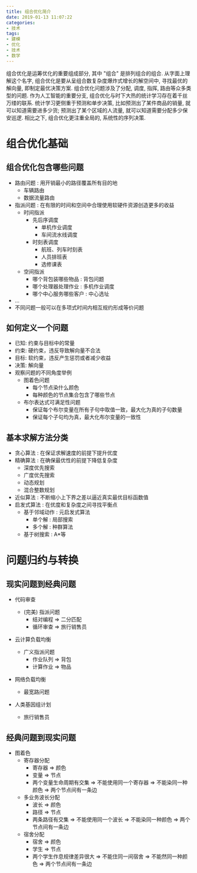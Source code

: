 ```yaml
---
title: 组合优化简介
date: 2019-01-13 11:07:22
categories:
- 技术
tags:
- 建模
- 优化
- 技术
- 数学
---
```

组合优化是运筹优化的重要组成部分, 其中 "组合" 是排列组合的组合.
从字面上理解这个名字, 组合优化是要从呈组合数复杂度爆炸式增长的解空间中, 寻找最优的解向量, 即制定最优决策方案.
组合优化问题涉及了分配, 调度, 指挥, 路由等众多类型的问题.
作为人工智能的重要分支, 组合优化与时下大热的统计学习存在着千丝万缕的联系.
统计学习更侧重于预测和单步决策, 比如预测出了某件商品的销量, 就可以知道需要进多少货; 预测出了某个区域的人流量, 就可以知道需要分配多少保安巡逻.
相比之下, 组合优化更注重全局的, 系统性的序列决策.



# 组合优化基础

## 组合优化包含哪些问题

- 路由问题 : 用开销最小的路径覆盖所有目的地
  - 车辆路由
  - 数据流量路由
- 指派问题 : 在有限的时间和空间中合理使用软硬件资源创造更多的收益
  - 时间指派
    - 先后序调度
      - 单机作业调度
      - 车间流水线调度
    - 时刻表调度
      - 航班、列车时刻表
      - 人员排班表
      - 选修课表
  - 空间指派
    - 哪个背包装哪些物品 : 背包问题
    - 哪个处理器处理作业 : 多机作业调度
    - 哪个中心服务哪些客户 : 中心选址
- ...
- 不同问题一般可以在多项式时间内相互规约形成等价问题


## 如何定义一个问题

- 已知: 约束与目标中的常量
- 约束: 硬约束，违反导致解向量不合法
- 目标: 软约束，违反产生惩罚或者减少收益
- 决策: 解向量
- 观察问题的不同角度举例
  - 图着色问题
    - 每个节点染什么颜色
    - 每种颜色的节点集合包含了哪些节点
  - 布尔表达式可满足性问题
    - 保证每个布尔变量在所有子句中取值一致，最大化为真的子句数量
    - 保证每个子句均为真，最大化布尔变量的一致性


## 基本求解方法分类

- 贪心算法 : 在保证求解速度的前提下提升优度 
- 精确算法 : 在确保最优性的前提下降低复杂度
  - 深度优先搜索
  - 广度优先搜索
  - 动态规划
  - 混合整数规划
- 近似算法 : 不断缩小上下界之差以逼近真实最优目标函数值
- 启发式算法 : 在优度和复杂度之间寻找平衡点
  - 基于邻域动作 : 元启发式算法
    - 单个解 : 局部搜索
    - 多个解 : 种群算法
  - 基于树搜索 : A*等



# 问题归约与转换

## 现实问题到经典问题

- 代码审查
  - (完美) 指派问题
    - 结对编程 => 二分匹配
    - 循环审查 => 旅行销售员

- 云计算负载均衡
  - 广义指派问题
    - 作业队列 => 背包
    - 计算作业 => 物品

- 网络负载均衡
  - 最宽路问题

- 人类基因组计划
  - 旅行销售员


## 经典问题到现实问题

- 图着色
  - 寄存器分配
    - 寄存器 => 颜色
    - 变量 => 节点
    - 两个变量生命周期有交集 => 不能使用同一个寄存器 => 不能染同一种颜色 => 两个节点间有一条边
  - 多业务波长分配
    - 波长 => 颜色
    - 路径 => 节点
    - 两条路径有交集 => 不能使用同一个波长 => 不能染同一种颜色 => 两个节点间有一条边
  - 宿舍分配
    - 宿舍 => 颜色
    - 学生 => 节点
    - 两个学生作息规律差异很大 => 不能住同一间宿舍 => 不能然同一种颜色 => 两个节点间有一条边
